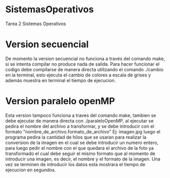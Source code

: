 # SistemasOperativos
Tarea 2 Sistemas Operativos
# Version secuencial
De momento la version secuencial no funciona a través del comando make, si se intenta compilar no produce nada de salida.
Para hacer funcionar el codigo debe compilarse de manera directa utilizando el comando ./cambio en la terminal, esto ejecuta el cambio de colores a escala de grises y además muestra en terminal el tiempo de ejecucion.

# Version paralelo openMP
Esta version tampoco funciona a traves del comando make, tambien se debe ejecutar de manera directa con ./paraleloOpenMP, al ejecutar se pedira el nombre del archivo a transformar, y se debe introducir con el formato "nombre_de_archivo.formato_de_archivo"
Ej: imagen.jpg
luego el programa pedira la cantidad de hilos que se usaran para realizar la conversion de la imagen en el cual se debe introducir un numero entero, para luego pedir el nombre con el que quedara el archivo de la foto ya transformado el cual debe seguir el mismo formato que al momento de introducir una imagen, es decir, el nombre y el formato de la imagen. Una vez se terminen de introducir los datos esta mostrara el tiempo de ejecucion en segundos.
